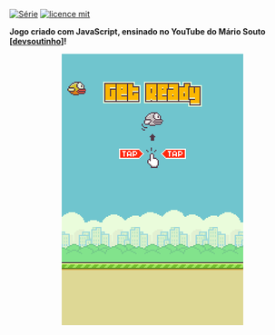 [![Série](https://img.shields.io/badge/DevSoutinho-Flappy%20Bird-orange)](https://www.youtube.com/watch?v=jOAU81jdi-c&list=PLTcmLKdIkOWmeNferJ292VYKBXydGeDej)
[![licence mit](https://img.shields.io/badge/licence-MIT-blue.svg)](https://github.com/afonsopacifer/open-source-boilerplate/blob/master/LICENSE.md)

**Jogo criado com JavaScript, ensinado no YouTube do Mário Souto [[devsoutinho](https://www.youtube.com/playlist?list=PLTcmLKdIkOWmeNferJ292VYKBXydGeDej/)]!**


<p align="center">
  <img alt="Logo do projeto" src="./start.png" />
</p>
